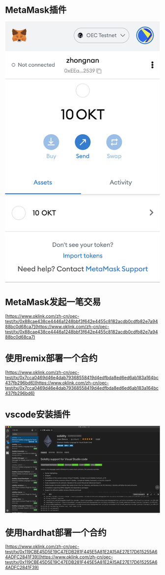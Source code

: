# MetaMask插件

![](1.png)

# MetaMask发起一笔交易
[https://www.oklink.com/zh-cn/oec-test/tx/0x88cae438ce4446a1248bbf3f642e4455c8182acdb0cdfb82e7a9488bc0d68ca7](https://www.oklink.com/zh-cn/oec-test/tx/0x88cae438ce4446a1248bbf3f642e4455c8182acdb0cdfb82e7a9488bc0d68ca7)

# 使用remix部署一个合约
[https://www.oklink.com/zh-cn/oec-test/tx/0x7cca0469d46e4dab79368558419d4edfbda8ed6ed6ab183a164bc437fb296bd6](https://www.oklink.com/zh-cn/oec-test/tx/0x7cca0469d46e4dab79368558419d4edfbda8ed6ed6ab183a164bc437fb296bd6)

# vscode安装插件
![](2.png)


# 使用hardhat部署一个合约
[https://www.oklink.com/zh-cn/oec-test/tx/0x119CBE45D5E19C47EDB281F445E5A81E2A15AE27E17D615255A64ADFC2841F39](https://www.oklink.com/zh-cn/oec-test/tx/0x119CBE45D5E19C47EDB281F445E5A81E2A15AE27E17D615255A64ADFC2841F39)